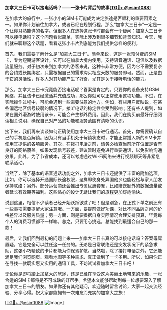 **加拿大三日卡可以接电话吗？——一张卡片背后的故事[[TG💪+ @esim1088](https://t.me/s/esim1088)]**

在加拿大的旅行中，一张小小的SIM卡可能成为决定旅途是否顺利的重要因素之一。如果你计划前往加拿大，或者已经在规划行程，那么“加拿大三日卡”一定是一个让你耳熟能详的名字。但很多人在选择这张卡时都会有一个疑问：加拿大三日卡可以接电话吗？这个问题看似简单，实际上涉及到很多细节和背景知识。今天，我们就来聊聊这个话题，看看这张小卡片到底能为我们提供怎样的便利。

首先，我们需要了解什么是“加拿大三日卡”。简单来说，这是一张预付费的SIM卡，专为短期游客设计。它可以在加拿大境内使用，支持语音通话、短信以及数据流量服务。对于初次来到加拿大的游客来说，这种卡非常方便，因为它不需要复杂的合约或长期绑定，只需根据自己的需求购买相应天数的服务即可。然而，正是由于它的灵活性，许多人对其功能产生了好奇，尤其是关于接听电话的能力。

那么，加拿大三日卡究竟能否接电话呢？答案是肯定的。只要你的设备支持GSM网络，并且该卡已经激活并充值成功，那么你就可以正常使用这项功能。不过，在实际操作过程中，可能会遇到一些需要注意的地方。例如，有些用户反映说，在某些偏远地区信号较弱的情况下，接听电话的稳定性会受到影响；还有些人提到，如果在国外漫游时使用该卡，可能会产生额外费用。因此，我们在购买前最好仔细阅读相关说明，确保自己对产品的功能和服务范围有清晰的认识。

接下来，我们再来谈谈如何正确使用加拿大三日卡进行通话。首先，你需要确认自己的手机是否解锁。因为只有当手机处于解锁状态时，才能正常插入新的SIM卡并使用其提供的各项服务。其次，在拨打电话之前，请务必检查当前所在位置是否有良好的网络覆盖。如果发现信号较差，建议暂时避免进行重要通话，以免影响沟通效果。此外，为了节省成本，还可以考虑通过Wi-Fi网络来进行视频聊天等非紧急联系活动。

当然了，除了基本的语音通话功能之外，加拿大三日卡还提供了丰富的附加选项。比如，你可以选择开通国际长途权限，这样即使身处异国他乡也能轻松与家人朋友保持联络；另外，部分运营商还会推出专属优惠套餐，比如赠送额外的数据流量或者延长有效期等福利。这些贴心的设计无疑让我们的旅程更加舒适愉快。

说到这里，相信不少读者已经开始跃跃欲试了吧！但是别急，在正式下单之前还有一些事项需要提醒大家注意哦。一方面，要提前做好功课，对比不同品牌之间的价格差异以及服务质量；另一方面，则是要根据自身实际情况合理安排预算，毕竟每个人的消费习惯都不一样嘛。总之，只要用心挑选，总能找到最适合自己的那一款！

最后，让我们回到最初的问题上来——加拿大三日卡真的可以接电话吗？答案毋庸置疑，它是完全可以胜任这一任务的。无论是日常联络还是突发状况下的紧急求助，这张小巧精致的卡片都能为你保驾护航。当然啦，除了接打电话之外，它还能满足我们浏览网页、观看地图等多种需求，真正做到了一卡多用。所以，如果你正在寻找一款既实惠又实用的通讯工具，不妨试试看加拿大三日卡吧！

无论你是即将踏上加拿大的旅途，还是已经在享受这片美丽土地带来的乐趣，一张合适的SIM卡都将是不可或缺的好帮手。希望本文能够帮助到每一位想要深入了解加拿大三日卡的朋友。如果你还有其他疑问，欢迎随时留言讨论，大家一起交流经验、分享心得。祝大家都能拥有一次难忘而充实的加拿大之旅！

[[TG💪+ @esim1088](https://t.me/s/esim1088) ![Image](https://i.postimg.cc/4NQfJmqS/Snipaste-2025-05-13-00-14-12.png)]